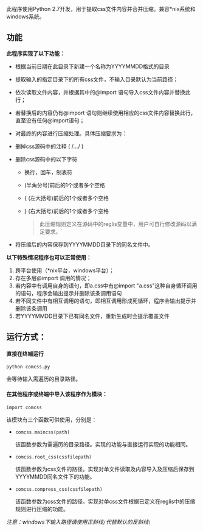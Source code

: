 此程序使用Python 2.7开发，用于提取css文件内容并合并压缩。兼容*nix系统和windows系统。

## 功能

**此程序实现了以下功能：**

+ 根据当前日期在此目录下新建一个名称为YYYYMMDD格式的目录


+ 提取输入的指定目录下的所有css文件，不输入目录默认为当前路径；


+ 依次读取文件内容，并根据其中的@import 语句导入css文件内容并替换此行；


+ 若替换后的内容仍有@import 语句则继续使用相应的css文件内容替换此行，直至没有任何@import语句；


+ 对最终的内容进行压缩处理。具体压缩要求为：


+ 删掉css源码中的注释 ( /*...*/ )


+ 删除css源码中的以下字符
  
  + 换行，回车，制表符
    
  + (半角分号)前后的1个或者多个空格
    
  + { (左大括号)前后的1个或者多个空格
    
  + } (右大括号)前后的1个或者多个空格
    
    > 此压缩规则定义在源码中的reglis变量中，用户可自行修改源码以满足要求。`


+ 将压缩后的内容保存到YYYYMMDD目录下的同名文件中。

**以下特殊情况程序也可以正常使用：**

1. 跨平台使用（*nix平台，windows平台）；
2. 存在多层@import 调用的情况；
3. 若内容中有调用自身的语句，即a.css中有@import "a.css"这种自身循环调用的语句，程序会输出提示并删除该条调用语句
4. 若不同文件中有相互调用的语句，即相互调用形成死循环，程序会输出提示并删除该条调用
5. 若YYYYMMDD目录下已有同名文件，重新生成时会提示覆盖文件



## 运行方式：

#### 直接在终端运行

`python comcss.py`

会等待输入需遍历的目录路径。

#### 在其他程序或终端中导入该程序作为模块：

`import comcss`

该模块有三个函数可供使用，分别是：

+ `comcss.maincss(path)`
  
  该函数参数为需遍历的目录路径。实现的功能与直接运行实现的功能相同。
  
+ `comcss.root_css(cssfilepath)`
  
  该函数参数为css文件的路径。实现对单文件读取及内容导入及压缩后保存到YYYYMMDD同名文件下的功能。
  
+ `comcss.compress_css(cssfilepath)`
  
  该函数参数为css文件的路径。实现对单css文件根据已定义在reglis中的压缩规则进行压缩的功能。

*注意：windows下输入路径请使用正斜线`/`代替默认的反斜线`\`*

​